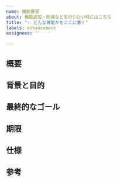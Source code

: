 ```yaml
---
name: 機能要望
about: 機能追加・削減などを行いたい時にはこちら
title: "✨ どんな機能かをここに書く"
labels: enhancement
assignees: ''

---
```


## 概要

## 背景と目的

## 最終的なゴール

## 期限

## 仕様

## 参考
